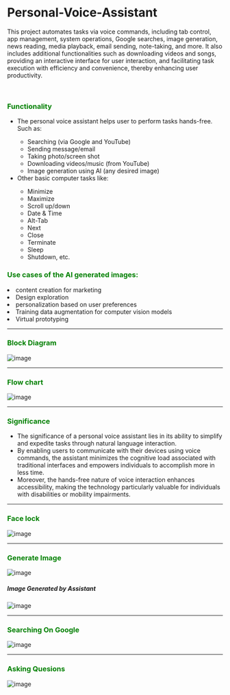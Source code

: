 # Personal-Voice-Assistant

This project automates tasks via voice commands, including tab control, app management, system operations, Google searches, image generation, news reading, media playback, email sending, note-taking, and more. It also includes additional functionalities such as downloading videos and songs, providing an interactive interface for user interaction, and facilitating task execution with efficiency and convenience, thereby enhancing user productivity.

<br>
<h3 style="color: green;">Functionality</h3>
    <ul>
        <li>The personal voice assistant helps user to perform tasks hands-free. Such as:</li>
        <ul>
            <li>Searching (via Google and YouTube)</li>
            <li>Sending message/email</li>
            <li>Taking photo/screen shot</li>
            <li>Downloading videos/music (from YouTube)</li>
            <li>Image generation using AI (any desired image)</li>
        </ul>
        <li>Other basic computer tasks like:</li>
        <ul>
            <li>Minimize</li>
            <li>Maximize</li>
            <li>Scroll up/down</li>
            <li>Date & Time</li>
            <li>Alt-Tab</li>
            <li>Next</li>
            <li>Close</li>
            <li>Terminate</li>
            <li>Sleep</li>
            <li>Shutdown, etc.</li>
        </ul>
    </ul>
<h3 style="color: green;"> Use cases of the AI generated images:</h3>
<li> content creation for marketing</li>
<li>Design exploration</li>
<li>personalization based on user preferences</li>
<li>Training data augmentation for computer vision models</li>
<li>Virtual prototyping</li>
<hr>
<h3 style="color: green;">Block Diagram</h3>

![image](https://github.com/NeelSheth-Developer/Personal-Voice-Assistant/assets/149947298/2b58233a-6c38-4a95-b35a-96a8a92ca557)

<hr>

<h3 style="color: green;">Flow chart</h3>

![image](https://github.com/NeelSheth-Developer/Personal-Voice-Assistant/assets/149947298/326be588-e9a3-4fed-a153-bb24b4a4e97c)

<hr>

<h3 style="color: green;">Significance</h3>
    <ul>
        <li>The significance of a personal voice assistant lies in its ability to simplify and expedite tasks through natural language interaction.</li>
        <li>By enabling users to communicate with their devices using voice commands, the assistant minimizes the cognitive load associated with traditional interfaces and empowers individuals to accomplish more in less time.</li>
        <li>Moreover, the hands-free nature of voice interaction enhances accessibility, making the technology particularly valuable for individuals with disabilities or mobility impairments.</li>
    </ul>
<hr>
<h3 style="color: green;">Face lock</h3>

![image](https://github.com/NeelSheth-Developer/Personal-Voice-Assistant/assets/149947298/4721d67e-40b8-4702-9048-e11011e282c0)

<hr>
<h3 style="color: green;">Generate Image</h3>

![image](https://github.com/NeelSheth-Developer/Personal-Voice-Assistant/assets/149947298/48e7609b-9e20-4093-a604-717707d8cd53)

<h5>Image Generated by Assistant</h5>

![image](https://github.com/NeelSheth-Developer/Personal-Voice-Assistant/assets/149947298/a56479bb-3e8a-40b4-996c-962b007dd527)

<hr>
<h3 style="color: green;">Searching On Google</h3>

![image](https://github.com/NeelSheth-Developer/Personal-Voice-Assistant/assets/149947298/3acde201-2604-4a02-b2d5-e6809c4ffbc7)

<hr>
<h3 style="color: green;">Asking Quesions</h3>

![image](https://github.com/NeelSheth-Developer/Personal-Voice-Assistant/assets/149947298/e3d9b5be-3f21-4164-95ee-c061f77c5f40)


